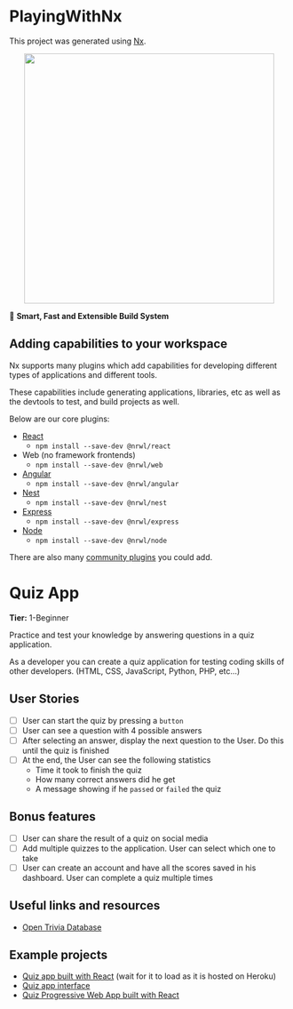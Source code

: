 # PlayingWithNx

This project was generated using [Nx](https://nx.dev).

<p style="text-align: center;"><img src="https://raw.githubusercontent.com/nrwl/nx/master/images/nx-logo.png" width="450"></p>

🔎 **Smart, Fast and Extensible Build System**

## Adding capabilities to your workspace

Nx supports many plugins which add capabilities for developing different types of applications and different tools.

These capabilities include generating applications, libraries, etc as well as the devtools to test, and build projects as well.

Below are our core plugins:

- [React](https://reactjs.org)
  - `npm install --save-dev @nrwl/react`
- Web (no framework frontends)
  - `npm install --save-dev @nrwl/web`
- [Angular](https://angular.io)
  - `npm install --save-dev @nrwl/angular`
- [Nest](https://nestjs.com)
  - `npm install --save-dev @nrwl/nest`
- [Express](https://expressjs.com)
  - `npm install --save-dev @nrwl/express`
- [Node](https://nodejs.org)
  - `npm install --save-dev @nrwl/node`

There are also many [community plugins](https://nx.dev/community) you could add.

# Quiz App

**Tier:** 1-Beginner

Practice and test your knowledge by answering questions in a quiz application.

As a developer you can create a quiz application for testing coding skills of other developers. (HTML, CSS, JavaScript, Python, PHP, etc...)

## User Stories

- [ ] User can start the quiz by pressing a `button`
- [ ] User can see a question with 4 possible answers
- [ ] After selecting an answer, display the next question to the User. Do this until the quiz is finished
- [ ] At the end, the User can see the following statistics
  - Time it took to finish the quiz
  - How many correct answers did he get
  - A message showing if he `passed` or `failed` the quiz

## Bonus features

- [ ] User can share the result of a quiz on social media
- [ ] Add multiple quizzes to the application. User can select which one to take
- [ ] User can create an account and have all the scores saved in his dashboard. User can complete a quiz multiple times

## Useful links and resources

- [Open Trivia Database](https://opentdb.com/api_config.php)

## Example projects

- [Quiz app built with React](http://tranquil-beyond-43849.herokuapp.com/) (wait for it to load as it is hosted on Heroku)
- [Quiz app interface](https://codepen.io/FlorinPop17/full/qqYNgW)
- [Quiz Progressive Web App built with React](https://github.com/SafdarJamal/quiz-app)
